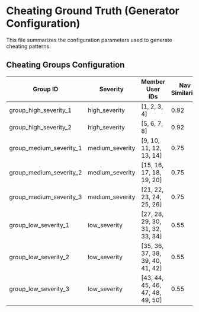 # Cheating Ground Truth (Generator Configuration)

This file summarizes the configuration parameters used to generate cheating patterns.

## Cheating Groups Configuration

| Group ID             | Severity        | Member User IDs     | Nav Similarity | Nav Noise | Timing Start Delay (min/member) | Timing Variance (s) | Completion Speed | Answer Similarity | Wrong Answer Bias |
|----------------------|-----------------|---------------------|----------------|-----------|---------------------------------|---------------------|------------------|-------------------|-------------------|
| group_high_severity_1 | high_severity   | [1, 2, 3, 4]        | 0.92           | 0.08      | 2                               | 5                   | fast             | 0.90              | 0.85              |
| group_high_severity_2 | high_severity   | [5, 6, 7, 8]        | 0.92           | 0.08      | 2                               | 5                   | fast             | 0.90              | 0.85              |
| group_medium_severity_1 | medium_severity | [9, 10, 11, 12, 13, 14] | 0.75           | 0.25      | 5                               | 20                  | medium           | 0.70              | 0.60              |
| group_medium_severity_2 | medium_severity | [15, 16, 17, 18, 19, 20] | 0.75           | 0.25      | 5                               | 20                  | medium           | 0.70              | 0.60              |
| group_medium_severity_3 | medium_severity | [21, 22, 23, 24, 25, 26] | 0.75           | 0.25      | 5                               | 20                  | medium           | 0.70              | 0.60              |
| group_low_severity_1 | low_severity    | [27, 28, 29, 30, 31, 32, 33, 34] | 0.55           | 0.35      | 10                              | 40                  | varied           | 0.50              | 0.40              |
| group_low_severity_2 | low_severity    | [35, 36, 37, 38, 39, 40, 41, 42] | 0.55           | 0.35      | 10                              | 40                  | varied           | 0.50              | 0.40              |
| group_low_severity_3 | low_severity    | [43, 44, 45, 46, 47, 48, 49, 50] | 0.55           | 0.35      | 10                              | 40                  | varied           | 0.50              | 0.40              |


